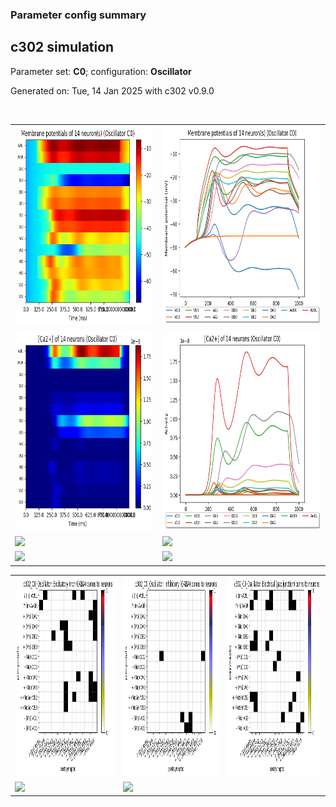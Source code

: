 ### Parameter config summary 
<h2>c302 simulation</h2>
<p>Parameter set: <b>C0</b>; configuration: <b>Oscillator</b></p>
<p>Generated on: Tue, 14 Jan 2025 with c302 v0.9.0</p><br/>
<table>

<tr>
  <td><a href="images/neurons_C0_Oscillator.png"><img alt=" " src="images/neurons_C0_Oscillator.png" height="320"/></a></td>
  <td><a href="images/traces_neuron_Oscillator_C0.png"><img alt=" " src="images/traces_neuron_Oscillator_C0.png" height="320"/></a></td>
</tr>

<tr>
  <td><a href="images/neuron_activity_C0_Oscillator.png"><img alt=" " src="images/neuron_activity_C0_Oscillator.png" height="320"/></a></td>
  <td><a href="images/traces_neuron_activity_Oscillator_C0.png"><img alt=" " src="images/traces_neuron_activity_Oscillator_C0.png" height="320"/></a></td>
</tr>

<tr>
  <td><a href="images/muscles_C0_Oscillator.png"><img alt=" " src="images/muscles_C0_Oscillator.png" height="320"/></a></td>
  <td><a href="images/traces_muscles_Oscillator_C0.png"><img alt=" " src="images/traces_muscles_Oscillator_C0.png" height="320"/></a></td>
</tr>

<tr>
  <td><a href="images/muscle_activity_C0_Oscillator.png"><img alt=" " src="images/muscle_activity_C0_Oscillator.png" height="320"/></a></td>
  <td><a href="images/traces_muscles_activity_Oscillator_C0.png"><img alt=" " src="images/traces_muscles_activity_Oscillator_C0.png" height="320"/></a></td>
</tr>
</table>
<table>

<tr><td><a href="images/c302_C0_Oscillator_exc_to_neurons.png"><img alt=" " src="images/c302_C0_Oscillator_exc_to_neurons.png" height="320"/></a></td>

  <td><a href="images/c302_C0_Oscillator_inh_to_neurons.png"><img alt=" " src="images/c302_C0_Oscillator_inh_to_neurons.png" height="320"/></a></td>

  <td><a href="images/c302_C0_Oscillator_elec_neurons_neurons.png"><img alt=" " src="images/c302_C0_Oscillator_elec_neurons_neurons.png" height="320"/></a></td></tr>

<tr><td><a href="images/c302_C0_Oscillator_exc_to_muscles.png"><img alt=" " src="images/c302_C0_Oscillator_exc_to_muscles.png" height="320"/></a></td>

  <td><a href="images/c302_C0_Oscillator_inh_to_muscles.png"><img alt=" " src="images/c302_C0_Oscillator_inh_to_muscles.png" height="320"/></a></td></tr>
</table>
